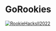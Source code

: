 # GoRookies

[![RookieHacksII2022](https://circleci.com/gh/RookieHacksII2022/GoRookies.svg?style=shield&circle-token=a640b6312a5c554bdf21ba292049f334ba900d35)](https://circleci.com/gh/RookieHacksII2022/GoRookies)

